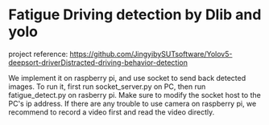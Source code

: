 # Fatigue Driving detection by Dlib and yolo

project reference: https://github.com/JingyibySUTsoftware/Yolov5-deepsort-driverDistracted-driving-behavior-detection

We implement it on raspberry pi, and use socket to send back detected images. To run it, first run socket_server.py on PC, then run fatigue_detect.py on rasberry pi. Make sure to modify the socket host to the PC's ip address. If there are any trouble to use camera on raspberry pi, we recommend to record a video first and read the video directly.
